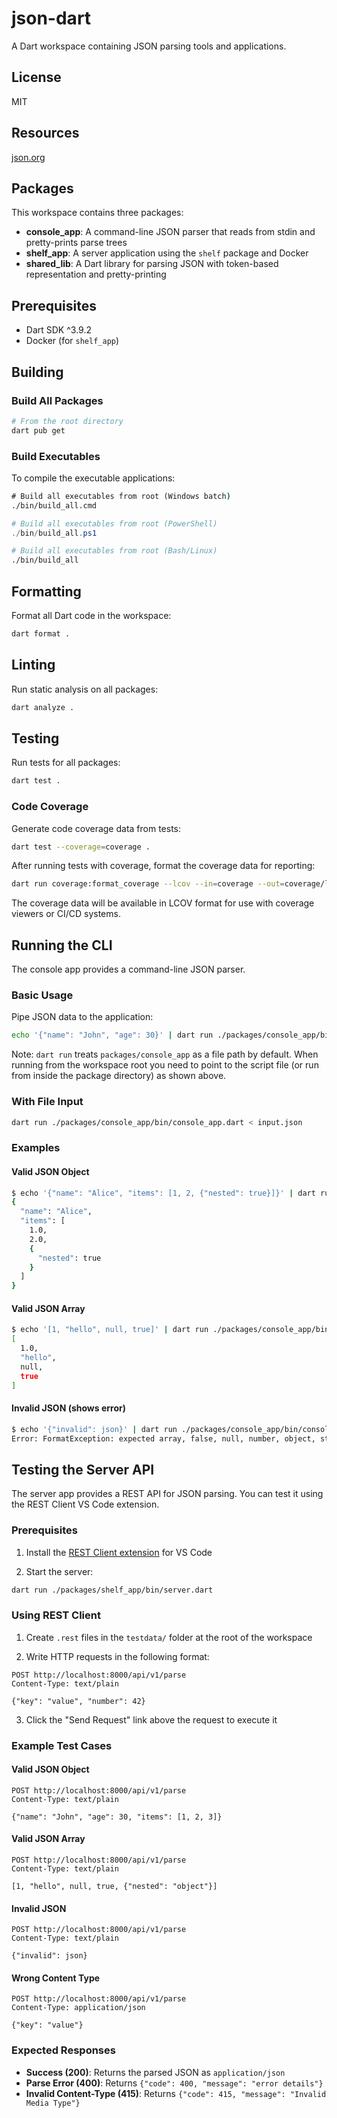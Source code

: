 # json-dart

A Dart workspace containing JSON parsing tools and applications.

## License

MIT

## Resources

[json.org](https://www.json.org/json-en.html)

## Packages

This workspace contains three packages:

- **console_app**: A command-line JSON parser that reads from stdin and pretty-prints parse trees
- **shelf_app**: A server application using the `shelf` package and Docker
- **shared_lib**: A Dart library for parsing JSON with token-based representation and pretty-printing

## Prerequisites

- Dart SDK ^3.9.2
- Docker (for `shelf_app`)

## Building

### Build All Packages

```bash
# From the root directory
dart pub get
```

### Build Executables

To compile the executable applications:

```cmd
# Build all executables from root (Windows batch)
./bin/build_all.cmd
```

```powershell
# Build all executables from root (PowerShell)
./bin/build_all.ps1
```

```bash
# Build all executables from root (Bash/Linux)
./bin/build_all
```

## Formatting

Format all Dart code in the workspace:

```bash
dart format .
```

## Linting

Run static analysis on all packages:

```bash
dart analyze .
```

## Testing

Run tests for all packages:

```bash
dart test .
```

### Code Coverage

Generate code coverage data from tests:

```bash
dart test --coverage=coverage .
```

After running tests with coverage, format the coverage data for reporting:

```bash
dart run coverage:format_coverage --lcov --in=coverage --out=coverage/lcov.info --packages=.packages
```

The coverage data will be available in LCOV format for use with coverage viewers or CI/CD systems.

## Running the CLI

The console app provides a command-line JSON parser.

### Basic Usage

Pipe JSON data to the application:

```bash
echo '{"name": "John", "age": 30}' | dart run ./packages/console_app/bin/console_app.dart
```

Note: `dart run` treats `packages/console_app` as a file path by default. When running from the workspace root you need to point to the script file (or run from inside the package directory) as shown above.

### With File Input

```bash
dart run ./packages/console_app/bin/console_app.dart < input.json
```

### Examples

#### Valid JSON Object

```bash
$ echo '{"name": "Alice", "items": [1, 2, {"nested": true}]}' | dart run ./packages/console_app/bin/console_app.dart
{
  "name": "Alice",
  "items": [
    1.0,
    2.0,
    {
      "nested": true
    }
  ]
}
```

#### Valid JSON Array

```bash
$ echo '[1, "hello", null, true]' | dart run ./packages/console_app/bin/console_app.dart
[
  1.0,
  "hello",
  null,
  true
]
```

#### Invalid JSON (shows error)

```bash
$ echo '{"invalid": json}' | dart run ./packages/console_app/bin/console_app.dart
Error: FormatException: expected array, false, null, number, object, string, or true, actual 'j'
```

## Testing the Server API

The server app provides a REST API for JSON parsing. You can test it using the REST Client VS Code extension.

### Prerequisites

1. Install the [REST Client extension](https://marketplace.visualstudio.com/items?itemName=humao.rest-client) for VS Code

2. Start the server:

```bash
dart run ./packages/shelf_app/bin/server.dart
```

### Using REST Client

1. Create `.rest` files in the `testdata/` folder at the root of the workspace

2. Write HTTP requests in the following format:

```http
POST http://localhost:8000/api/v1/parse
Content-Type: text/plain

{"key": "value", "number": 42}
```

3. Click the "Send Request" link above the request to execute it

### Example Test Cases

#### Valid JSON Object

```http
POST http://localhost:8000/api/v1/parse
Content-Type: text/plain

{"name": "John", "age": 30, "items": [1, 2, 3]}
```

#### Valid JSON Array

```http
POST http://localhost:8000/api/v1/parse
Content-Type: text/plain

[1, "hello", null, true, {"nested": "object"}]
```

#### Invalid JSON

```http
POST http://localhost:8000/api/v1/parse
Content-Type: text/plain

{"invalid": json}
```

#### Wrong Content Type

```http
POST http://localhost:8000/api/v1/parse
Content-Type: application/json

{"key": "value"}
```

### Expected Responses

- **Success (200)**: Returns the parsed JSON as `application/json`
- **Parse Error (400)**: Returns `{"code": 400, "message": "error details"}`
- **Invalid Content-Type (415)**: Returns `{"code": 415, "message": "Invalid Media Type"}`
